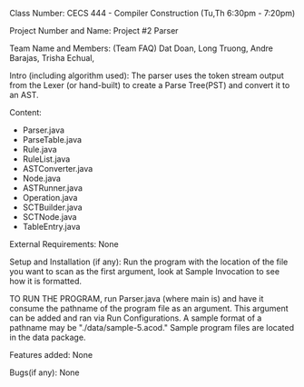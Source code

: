 Class Number: CECS 444 - Compiler Construction (Tu,Th 6:30pm - 7:20pm)

Project Number and Name: Project #2 Parser

Team Name and Members: 
	(Team FAQ)
	Dat Doan,
	Long Truong,
	Andre Barajas,
	Trisha Echual,

Intro (including algorithm used): 
The parser uses the token stream output from the Lexer (or hand-built) to create a Parse Tree(PST) and convert it to an AST.

Content: 
 - Parser.java
 - ParseTable.java
 - Rule.java
 - RuleList.java
 - ASTConverter.java
 - Node.java
 - ASTRunner.java
 - Operation.java
 - SCTBuilder.java
 - SCTNode.java
 - TableEntry.java

External Requirements: None

Setup and Installation (if any): 
Run the program with the location of the file you want to scan as the first argument, look at Sample Invocation to see how it is formatted.

TO RUN THE PROGRAM, run Parser.java (where main is) and have it consume the pathname of the program file as an argument.  This argument can be added and ran via Run Configurations.  A sample format of a pathname may be "./data/sample-5.acod."  Sample program files are located in the data package.

Features added: None

Bugs(if any): None
